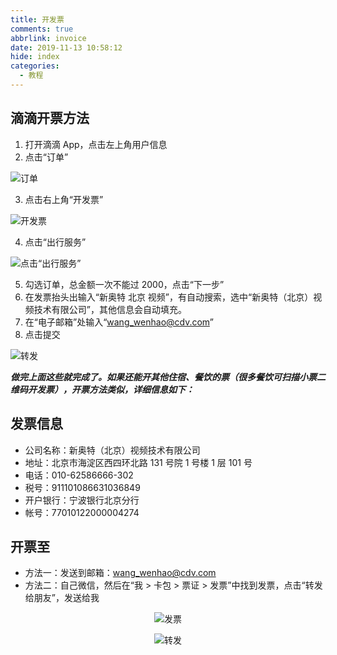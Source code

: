 ```yaml
---
title: 开发票
comments: true
abbrlink: invoice
date: 2019-11-13 10:58:12
hide: index
categories:
  - 教程
---
```


## 滴滴开票方法

1. 打开滴滴 App，点击左上角用户信息
2. 点击“订单”
   <center>

![订单](index/dingdan.jpg)

</center>

3. 点击右上角“开发票”
   <center>

![开发票](index/kaifapiao.jpg)</center>

4. 点击“出行服务”
   <center>

![点击“出行服务”](index/chuxingfuwu.jpg)</center>

5. 勾选订单，总金额一次不能过 2000，点击“下一步”
6. 在发票抬头出输入“新奥特 北京 视频”，有自动搜索，选中“新奥特（北京）视频技术有限公司”，其他信息会自动填充。
7. 在“电子邮箱”处输入“wang_wenhao@cdv.com”
8. 点击提交
   <center>

![转发](index/tianxiexinxi.jpg)</center>

**_做完上面这些就完成了。如果还能开其他住宿、餐饮的票（很多餐饮可扫描小票二维码开发票），开票方法类似，详细信息如下：_**

## 发票信息

- 公司名称：新奥特（北京）视频技术有限公司
- 地址：北京市海淀区西四环北路 131 号院 1 号楼 1 层 101 号
- 电话：010-62586666-302
- 税号：911101086631036849
- 开户银行：宁波银行北京分行
- 帐号：77010122000004274

## 开票至

- 方法一：发送到邮箱：wang_wenhao@cdv.com
- 方法二：自己微信，然后在“我 > 卡包 > 票证 > 发票”中找到发票，点击“转发给朋友”，发送给我

<center>

![发票](index/fapiao.jpg)</center>

<center>

![转发](index/zhuanfa.jpg)</center>
